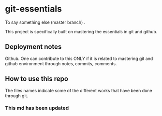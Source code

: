 # git-essentials

To say something else (master branch) .

This project is specifically built on mastering the essentials in git and github.

## Deployment notes

Github.
One can contribute to this ONLY if it is related to mastering git and github environment through notes, commits, comments.

## How to use this repo

The files names indicate some of the different works that have been done through git. 

### This md has been updated
